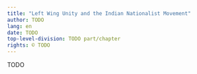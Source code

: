 ```yaml
---
title: "Left Wing Unity and the Indian Nationalist Movement"
author: TODO
lang: en
date: TODO
top-level-division: TODO part/chapter
rights: © TODO
---
```


TODO


